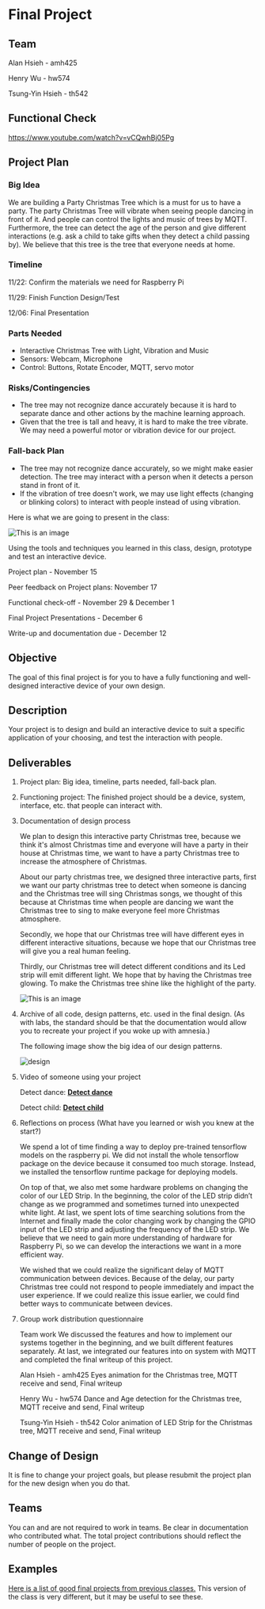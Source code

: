 # Final Project


## Team

Alan Hsieh - amh425

Henry Wu - hw574

Tsung-Yin Hsieh - th542

## Functional Check

https://www.youtube.com/watch?v=vCQwhBj05Pg


## Project Plan

### Big Idea

We are building a Party Christmas Tree which is a must for us to have a party. The party Christmas Tree will vibrate when seeing people dancing in front of it. And people can control the lights and music of trees by MQTT. Furthermore, the tree can detect the age of the person and give different interactions (e.g. ask a child to take gifts when they detect a child passing by). We believe that this tree is the tree that everyone needs at home.

### Timeline

11/22: Confirm the materials we need for Raspberry Pi

11/29: Finish Function Design/Test

12/06: Final Presentation

### Parts Needed

- Interactive Christmas Tree with Light, Vibration and Music
- Sensors: Webcam, Microphone
- Control: Buttons, Rotate Encoder, MQTT, servo motor


### Risks/Contingencies

- The tree may not recognize dance accurately because it is hard to separate dance and other actions by the machine learning approach.
- Given that the tree is tall and heavy, it is hard to make the tree vibrate. We may need a powerful motor or vibration device for our project.

### Fall-back Plan
- The tree may not recognize dance accurately, so we might make easier detection. The tree may interact with a person when it detects a person stand in front of it.
- If the vibration of tree doesn't work, we may use light effects (changing or blinking colors) to interact with people instead of using vibration.

Here is what we are going to present in the class:

![This is an image](pic1.png)



Using the tools and techniques you learned in this class, design, prototype and test an interactive device.

Project plan - November 15

Peer feedback on Project plans: November 17

Functional check-off - November 29 & December 1

Final Project Presentations - December 6

Write-up and documentation due - December 12

## Objective

The goal of this final project is for you to have a fully functioning and well-designed interactive device of your own design.
 
## Description
Your project is to design and build an interactive device to suit a specific application of your choosing, and test the interaction with people. 

## Deliverables

1. Project plan: Big idea, timeline, parts needed, fall-back plan.

2. Functioning project: The finished project should be a device, system, interface, etc. that people can interact with.

3. Documentation of design process

    We plan to design this interactive party Christmas tree, because we think it's almost Christmas time and everyone will have a party in their house at Christmas time, we want to have a party Christmas tree to increase the atmosphere of Christmas.

    About our party christmas tree, we designed three interactive parts, first we want our party christmas tree to detect when someone is dancing and the Christmas tree will sing Christmas songs, we thought of this because at Christmas time when people are dancing we want the Christmas tree to sing to make everyone feel more Christmas atmosphere.

    Secondly, we hope that our Christmas tree will have different eyes in different interactive situations, because we hope that our Christmas tree will give you a real human feeling.

    Thirdly, our Christmas tree will detect different conditions and its Led strip will emit different light. We hope that by having the Christmas tree glowing. To make the Christmas tree shine like the highlight of the party.

    ![This is an image](story.jpg)


4. Archive of all code, design patterns, etc. used in the final design. (As with labs, the standard should be that the documentation would allow you to recreate your project if you woke up with amnesia.)

    The following image show the big idea of our design patterns.

    ![design](./a.png)



5. Video of someone using your project

    Detect dance:
    [**Detect dance**](https://drive.google.com/file/d/15rq2gmozHBc9oLVDd4Webw9dt2ICojxL/view?resourcekey)
    
    Detect child:
    [**Detect child**](https://drive.google.com/file/d/1pI7sU4DAIQ9wkEXhG7b2UO2wdmEWDO99/view?resourcekey)


6. Reflections on process (What have you learned or wish you knew at the start?)

    We spend a lot of time finding a way to deploy pre-trained tensorflow models on the raspberry pi. We did not install the whole tensorflow package on the device because it consumed too much storage. Instead, we installed the tensorflow runtime package for deploying models.
    
    On top of that, we also met some hardware problems on changing the color of our LED Strip. In the beginning, the color of the LED strip didn’t change as we programmed and sometimes turned into unexpected white light. At last, we spent lots of time searching solutions from the Internet and finally made the color changing work by changing the GPIO input of the LED strip and adjusting the frequency of the LED strip. We believe that we need to gain more understanding of hardware for Raspberry Pi, so we can develop the interactions we want in a more efficient way. 
    
    We wished that we could realize the significant delay of MQTT communication between devices. Because of the delay, our party Christmas tree could not respond to people immediately and impact the user experience. If we could realize this issue earlier, we could find better ways to communicate between devices.

7. Group work distribution questionnaire
    
    Team work
    We discussed the features and how to implement our systems together in the beginning, and we built different features separately. At last, we integrated our features into on system with MQTT and completed the final writeup of this project.
    
    Alan Hsieh - amh425
    Eyes animation for the Christmas tree, MQTT receive and send, Final writeup
    
    Henry Wu - hw574
    Dance and Age detection for the Christmas tree, MQTT receive and send, Final writeup
    
    Tsung-Yin Hsieh - th542
    Color animation of LED Strip for the Christmas tree, MQTT receive and send, Final writeup

## Change of Design

It is fine to change your project goals, but please resubmit the project plan for the new design when you do that.


## Teams

You can and are not required to work in teams. Be clear in documentation who contributed what. The total project contributions should reflect the number of people on the project.

## Examples

[Here is a list of good final projects from previous classes.](https://github.com/FAR-Lab/Developing-and-Designing-Interactive-Devices/wiki/Previous-Final-Projects)
This version of the class is very different, but it may be useful to see these.
